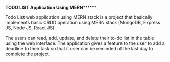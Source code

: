 **********************TODO LIST Application Using MERN****************************

Todo List web application using MERN stack is a project that basically implements basic CRUD operation using MERN stack (MongoDB, Express JS, Node JS, React JS). 

The users can read, add, update, and delete their to-do list in the table using the web interface. 
The application gives a feature to the user to add a deadline to their task so that it user can be reminded of the last day to complete the project.
